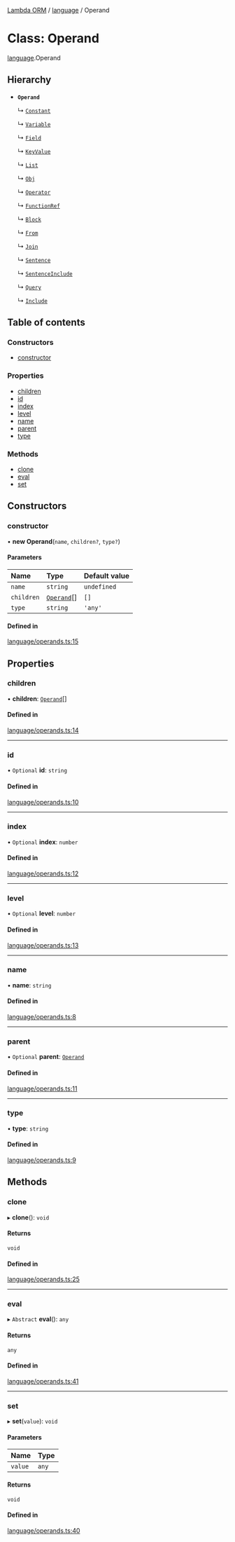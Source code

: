 [Lambda ORM](../README.md) / [language](../modules/language.md) / Operand

# Class: Operand

[language](../modules/language.md).Operand

## Hierarchy

- **`Operand`**

  ↳ [`Constant`](language.Constant.md)

  ↳ [`Variable`](language.Variable.md)

  ↳ [`Field`](language.Field.md)

  ↳ [`KeyValue`](language.KeyValue.md)

  ↳ [`List`](language.List.md)

  ↳ [`Obj`](language.Obj.md)

  ↳ [`Operator`](language.Operator.md)

  ↳ [`FunctionRef`](language.FunctionRef.md)

  ↳ [`Block`](language.Block.md)

  ↳ [`From`](language.From.md)

  ↳ [`Join`](language.Join.md)

  ↳ [`Sentence`](language.Sentence.md)

  ↳ [`SentenceInclude`](language.SentenceInclude.md)

  ↳ [`Query`](language.Query.md)

  ↳ [`Include`](language.Include.md)

## Table of contents

### Constructors

- [constructor](language.Operand.md#constructor)

### Properties

- [children](language.Operand.md#children)
- [id](language.Operand.md#id)
- [index](language.Operand.md#index)
- [level](language.Operand.md#level)
- [name](language.Operand.md#name)
- [parent](language.Operand.md#parent)
- [type](language.Operand.md#type)

### Methods

- [clone](language.Operand.md#clone)
- [eval](language.Operand.md#eval)
- [set](language.Operand.md#set)

## Constructors

### constructor

• **new Operand**(`name`, `children?`, `type?`)

#### Parameters

| Name | Type | Default value |
| :------ | :------ | :------ |
| `name` | `string` | `undefined` |
| `children` | [`Operand`](language.Operand.md)[] | `[]` |
| `type` | `string` | `'any'` |

#### Defined in

[language/operands.ts:15](https://github.com/FlavioLionelRita/lambda-orm/blob/daf3ab1/src/orm/language/operands.ts#L15)

## Properties

### children

• **children**: [`Operand`](language.Operand.md)[]

#### Defined in

[language/operands.ts:14](https://github.com/FlavioLionelRita/lambda-orm/blob/daf3ab1/src/orm/language/operands.ts#L14)

___

### id

• `Optional` **id**: `string`

#### Defined in

[language/operands.ts:10](https://github.com/FlavioLionelRita/lambda-orm/blob/daf3ab1/src/orm/language/operands.ts#L10)

___

### index

• `Optional` **index**: `number`

#### Defined in

[language/operands.ts:12](https://github.com/FlavioLionelRita/lambda-orm/blob/daf3ab1/src/orm/language/operands.ts#L12)

___

### level

• `Optional` **level**: `number`

#### Defined in

[language/operands.ts:13](https://github.com/FlavioLionelRita/lambda-orm/blob/daf3ab1/src/orm/language/operands.ts#L13)

___

### name

• **name**: `string`

#### Defined in

[language/operands.ts:8](https://github.com/FlavioLionelRita/lambda-orm/blob/daf3ab1/src/orm/language/operands.ts#L8)

___

### parent

• `Optional` **parent**: [`Operand`](language.Operand.md)

#### Defined in

[language/operands.ts:11](https://github.com/FlavioLionelRita/lambda-orm/blob/daf3ab1/src/orm/language/operands.ts#L11)

___

### type

• **type**: `string`

#### Defined in

[language/operands.ts:9](https://github.com/FlavioLionelRita/lambda-orm/blob/daf3ab1/src/orm/language/operands.ts#L9)

## Methods

### clone

▸ **clone**(): `void`

#### Returns

`void`

#### Defined in

[language/operands.ts:25](https://github.com/FlavioLionelRita/lambda-orm/blob/daf3ab1/src/orm/language/operands.ts#L25)

___

### eval

▸ `Abstract` **eval**(): `any`

#### Returns

`any`

#### Defined in

[language/operands.ts:41](https://github.com/FlavioLionelRita/lambda-orm/blob/daf3ab1/src/orm/language/operands.ts#L41)

___

### set

▸ **set**(`value`): `void`

#### Parameters

| Name | Type |
| :------ | :------ |
| `value` | `any` |

#### Returns

`void`

#### Defined in

[language/operands.ts:40](https://github.com/FlavioLionelRita/lambda-orm/blob/daf3ab1/src/orm/language/operands.ts#L40)
